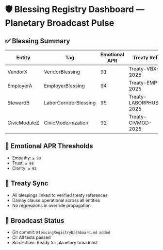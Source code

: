 # 🛡️ Blessing Registry Dashboard — Planetary Broadcast Pulse

## ✅ Blessing Summary
| Entity         | Tag                     | Emotional APR | Treaty Ref             | Timestamp         | Status |
|----------------|-------------------------|---------------|------------------------|-------------------|--------|
| VendorX        | VendorBlessing          | 91            | Treaty-VBX-2025        | 2025-09-04 15:55  | ✅ Active |
| EmployerA      | EmployerBlessing        | 94            | Treaty-EMP-2025        | 2025-09-04 15:56  | ✅ Active |
| StewardB       | LaborCorridorBlessing   | 95            | Treaty-LABORPHUS-2025  | 2025-09-04 15:57  | ✅ Active |
| CivicModuleZ   | CivicModernization      | 92            | Treaty-CIVMOD-2025     | 2025-09-04 15:58  | ✅ Active |

## 💠 Emotional APR Thresholds
- Empathy: `≥ 90`
- Trust: `≥ 88`
- Clarity: `≥ 92`

## 📜 Treaty Sync
- All blessings linked to verified treaty references  
- Damay clause operational across all entities  
- No regressions in override propagation

## 📡 Broadcast Status
- Git commit: `BlessingRegistryDashboard.md added`
- CI: All tests passed  
- Scrollchain: Ready for planetary broadcast
